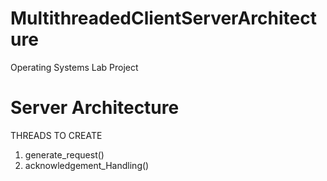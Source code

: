 # MultithreadedClientServerArchitecture
Operating Systems Lab Project

# Server Architecture
THREADS TO CREATE
1. generate_request()
2. acknowledgement_Handling()
